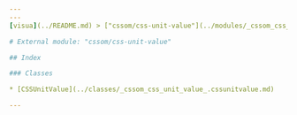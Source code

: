 ```yaml
---
---
[visua](../README.md) > ["cssom/css-unit-value"](../modules/_cssom_css_unit_value_.md)

# External module: "cssom/css-unit-value"

## Index

### Classes

* [CSSUnitValue](../classes/_cssom_css_unit_value_.cssunitvalue.md)

---
```



